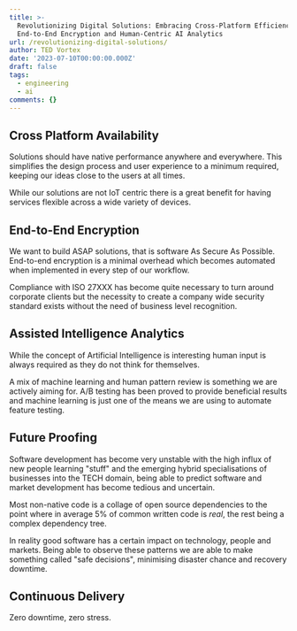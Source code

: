 ```yaml
---
title: >-
  Revolutionizing Digital Solutions: Embracing Cross-Platform Efficiency, Robust
  End-to-End Encryption and Human-Centric AI Analytics
url: /revolutionizing-digital-solutions/
author: TED Vortex
date: '2023-07-10T00:00:00.000Z'
draft: false
tags:
  - engineering
  - ai
comments: {}
---
```


## Cross Platform Availability

Solutions should have native performance anywhere and everywhere.
This simplifies the design process and user experience to a minimum required, keeping our ideas close to the users at all times.

While our solutions are not IoT centric there is a great benefit for having services flexible across a wide variety of devices.

<!-- more -->

## End-to-End Encryption

We want to build ASAP solutions, that is software As Secure As Possible.
End-to-end encryption is a minimal overhead which becomes automated when implemented in every step of our workflow.

Compliance with ISO 27XXX has become quite necessary to turn around corporate clients but the necessity to create a company wide security standard exists without the need of business level recognition.

## Assisted Intelligence Analytics

While the concept of Artificial Intelligence is interesting human input is always required as they do not think for themselves.

A mix of machine learning and human pattern review is something we are actively aiming for. A/B testing has been proved to provide beneficial results and machine learning is just one of the means we are using to automate feature testing.

## Future Proofing

Software development has become very unstable with the high influx of new people learning "stuff" and the emerging hybrid specialisations of businesses into the TECH domain, being able to predict software and market development has become tedious and uncertain.

Most non-native code is a collage of open source dependencies to the point where in average 5% of common written code is _real_, the rest being a complex dependency tree.

In reality good software has a certain impact on technology, people and markets. Being able to observe these patterns we are able to make something called "safe decisions", minimising disaster chance and recovery downtime.

## Continuous Delivery

Zero downtime, zero stress.
